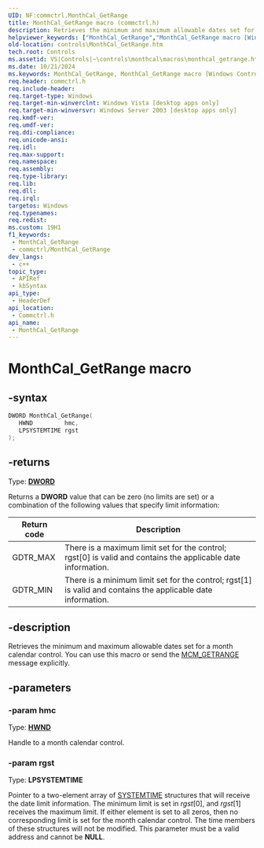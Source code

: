 ```yaml
---
UID: NF:commctrl.MonthCal_GetRange
title: MonthCal_GetRange macro (commctrl.h)
description: Retrieves the minimum and maximum allowable dates set for a month calendar control. You can use this macro or send the MCM_GETRANGE message explicitly.
helpviewer_keywords: ["MonthCal_GetRange","MonthCal_GetRange macro [Windows Controls]","_win32_MonthCal_GetRange","_win32_MonthCal_GetRange_cpp","commctrl/MonthCal_GetRange","controls.MonthCal_GetRange","controls._win32_MonthCal_GetRange"]
old-location: controls\MonthCal_GetRange.htm
tech.root: Controls
ms.assetid: VS|Controls|~\controls\monthcal\macros\monthcal_getrange.htm
ms.date: 10/21/2024
ms.keywords: MonthCal_GetRange, MonthCal_GetRange macro [Windows Controls], _win32_MonthCal_GetRange, _win32_MonthCal_GetRange_cpp, commctrl/MonthCal_GetRange, controls.MonthCal_GetRange, controls._win32_MonthCal_GetRange
req.header: commctrl.h
req.include-header: 
req.target-type: Windows
req.target-min-winverclnt: Windows Vista [desktop apps only]
req.target-min-winversvr: Windows Server 2003 [desktop apps only]
req.kmdf-ver: 
req.umdf-ver: 
req.ddi-compliance: 
req.unicode-ansi: 
req.idl: 
req.max-support: 
req.namespace: 
req.assembly: 
req.type-library: 
req.lib: 
req.dll: 
req.irql: 
targetos: Windows
req.typenames: 
req.redist: 
ms.custom: 19H1
f1_keywords:
 - MonthCal_GetRange
 - commctrl/MonthCal_GetRange
dev_langs:
 - c++
topic_type:
 - APIRef
 - kbSyntax
api_type:
 - HeaderDef
api_location:
 - Commctrl.h
api_name:
 - MonthCal_GetRange
---
```


# MonthCal_GetRange macro

## -syntax

```cpp
DWORD MonthCal_GetRange(
   HWND         hmc,
   LPSYSTEMTIME rgst
);
```

## -returns

Type: **[DWORD](/windows/desktop/winprog/windows-data-types)**

Returns a <b>DWORD</b> value that can be zero (no limits are set) or a combination of the following values that specify limit information:

| Return code | Description |
|---|---|
| GDTR_MAX | There is a maximum limit set for the control; rgst[0] is valid and contains the applicable date information.  |
| GDTR_MIN | There is a minimum limit set for the control; rgst[1] is valid and contains the applicable date information.  |


## -description

Retrieves the minimum and maximum allowable dates set for a month calendar control. You can use this macro or send the <a href="/windows/desktop/Controls/mcm-getrange">MCM_GETRANGE</a> message explicitly.

## -parameters

### -param hmc

Type: <b><a href="/windows/desktop/WinProg/windows-data-types">HWND</a></b>

Handle to a month calendar control.

### -param rgst

Type: <b>LPSYSTEMTIME</b>

Pointer to a two-element array of <a href="/windows/desktop/api/minwinbase/ns-minwinbase-systemtime">SYSTEMTIME</a> structures that will receive the date limit information. The minimum limit is set in <i>rgst</i>[0], and <i>rgst</i>[1] receives the maximum limit. If either element is set to all zeros, then no corresponding limit is set for the month calendar control. The time members of these structures will not be modified. This parameter must be a valid address and cannot be <b>NULL</b>.
